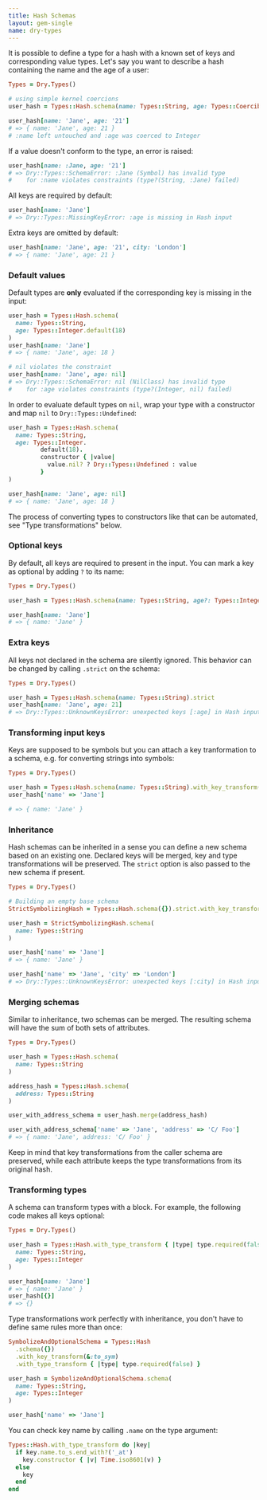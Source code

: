 ```yaml
---
title: Hash Schemas
layout: gem-single
name: dry-types
---
```


It is possible to define a type for a hash with a known set of keys and corresponding value types. Let's say you want to describe a hash containing the name and the age of a user:

```ruby
Types = Dry.Types()

# using simple kernel coercions
user_hash = Types::Hash.schema(name: Types::String, age: Types::Coercible::Integer)

user_hash[name: 'Jane', age: '21']
# => { name: 'Jane', age: 21 }
# :name left untouched and :age was coerced to Integer
```

If a value doesn't conform to the type, an error is raised:

```ruby
user_hash[name: :Jane, age: '21']
# => Dry::Types::SchemaError: :Jane (Symbol) has invalid type
#    for :name violates constraints (type?(String, :Jane) failed)
```

All keys are required by default:

```ruby
user_hash[name: 'Jane']
# => Dry::Types::MissingKeyError: :age is missing in Hash input
```

Extra keys are omitted by default:

```ruby
user_hash[name: 'Jane', age: '21', city: 'London']
# => { name: 'Jane', age: 21 }
```

### Default values

Default types are **only** evaluated if the corresponding key is missing in the input:

```ruby
user_hash = Types::Hash.schema(
  name: Types::String,
  age: Types::Integer.default(18)
)
user_hash[name: 'Jane']
# => { name: 'Jane', age: 18 }

# nil violates the constraint
user_hash[name: 'Jane', age: nil]
# => Dry::Types::SchemaError: nil (NilClass) has invalid type
#    for :age violates constraints (type?(Integer, nil) failed)
```

In order to evaluate default types on `nil`, wrap your type with a constructor and map `nil` to `Dry::Types::Undefined`:

```ruby
user_hash = Types::Hash.schema(
  name: Types::String,
  age: Types::Integer.
         default(18).
         constructor { |value|
           value.nil? ? Dry::Types::Undefined : value
         }
)

user_hash[name: 'Jane', age: nil]
# => { name: 'Jane', age: 18 }
```

The process of converting types to constructors like that can be automated, see "Type transformations" below.

### Optional keys

By default, all keys are required to present in the input. You can mark a key as optional by adding `?` to its name:

```ruby
Types = Dry.Types()

user_hash = Types::Hash.schema(name: Types::String, age?: Types::Integer)

user_hash[name: 'Jane']
# => { name: 'Jane' }
```

### Extra keys

All keys not declared in the schema are silently ignored. This behavior can be changed by calling `.strict` on the schema:

```ruby
Types = Dry.Types()

user_hash = Types::Hash.schema(name: Types::String).strict
user_hash[name: 'Jane', age: 21]
# => Dry::Types::UnknownKeysError: unexpected keys [:age] in Hash input
```

### Transforming input keys

Keys are supposed to be symbols but you can attach a key tranformation to a schema, e.g. for converting strings into symbols:

```ruby
Types = Dry.Types()

user_hash = Types::Hash.schema(name: Types::String).with_key_transform(&:to_sym)
user_hash['name' => 'Jane']

# => { name: 'Jane' }
```

### Inheritance

Hash schemas can be inherited in a sense you can define a new schema based on an existing one. Declared keys will be merged, key and type transformations will be preserved. The `strict` option is also passed to the new schema if present.

```ruby
Types = Dry.Types()

# Building an empty base schema
StrictSymbolizingHash = Types::Hash.schema({}).strict.with_key_transform(&:to_sym)

user_hash = StrictSymbolizingHash.schema(
  name: Types::String
)

user_hash['name' => 'Jane']
# => { name: 'Jane' }

user_hash['name' => 'Jane', 'city' => 'London']
# => Dry::Types::UnknownKeysError: unexpected keys [:city] in Hash input
```

### Merging schemas

Similar to inheritance, two schemas can be merged.
The resulting schema will have the sum of both sets
of attributes.

```ruby
Types = Dry.Types()

user_hash = Types::Hash.schema(
  name: Types::String
)

address_hash = Types::Hash.schema(
  address: Types::String
)

user_with_address_schema = user_hash.merge(address_hash)

user_with_address_schema['name' => 'Jane', 'address' => 'C/ Foo']
# => { name: 'Jane', address: 'C/ Foo' }
```

Keep in mind that key transformations from the caller schema are preserved,
while each attribute keeps the type transformations from its original hash.

### Transforming types

A schema can transform types with a block. For example, the following code makes all keys optional:

```ruby
Types = Dry.Types()

user_hash = Types::Hash.with_type_transform { |type| type.required(false) }.schema(
  name: Types::String,
  age: Types::Integer
)

user_hash[name: 'Jane']
# => { name: 'Jane' }
user_hash[{}]
# => {}
```

Type transformations work perfectly with inheritance, you don't have to define same rules more than once:

```ruby
SymbolizeAndOptionalSchema = Types::Hash
  .schema({})
  .with_key_transform(&:to_sym)
  .with_type_transform { |type| type.required(false) }

user_hash = SymbolizeAndOptionalSchema.schema(
  name: Types::String,
  age: Types::Integer
)

user_hash['name' => 'Jane']
```

You can check key name by calling `.name` on the type argument:

```ruby
Types::Hash.with_type_transform do |key|
  if key.name.to_s.end_with?('_at')
    key.constructor { |v| Time.iso8601(v) }
  else
    key
  end
end
```
